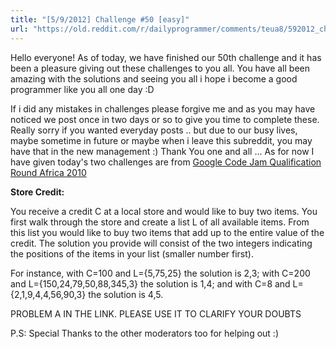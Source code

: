 ```yaml
---
title: "[5/9/2012] Challenge #50 [easy]"
url: "https://old.reddit.com/r/dailyprogrammer/comments/teua8/592012_challenge_50_easy/"
---
```


Hello everyone! As of today, we have finished our 50th challenge and it has been a pleasure giving out these challenges to you all. You have all been amazing with the solutions and seeing you all i hope i become a good programmer like you all one day :D

If i did any mistakes in challenges please forgive me and as you may have noticed we post once in two days or so to give you time to complete these. Really sorry if you wanted everyday posts .. but due to our busy lives, maybe sometime in future or maybe when i leave this subreddit, you may have that in the new management :) Thank You one and all ... As for now I have given today's two challenges are from [Google Code Jam Qualification Round Africa 2010](http://code.google.com/codejam/contest/dashboard?c=351101#s=p0)

**Store Credit:** 

You receive a credit C at a local store and would like to buy two items. You first walk through the store and create a list L of all available items. From this list you would like to buy two items that add up to the entire value of the credit. The solution you provide will consist of the two integers indicating the positions of the items in your list (smaller number first). 

For instance, with C=100 and L={5,75,25} the solution is 2,3; with C=200 and L={150,24,79,50,88,345,3} the solution is 1,4; and with C=8 and L={2,1,9,4,4,56,90,3} the solution is 4,5.

PROBLEM A IN THE LINK. PLEASE USE IT TO CLARIFY YOUR DOUBTS

P.S:  Special Thanks to the other moderators too for helping out :)
